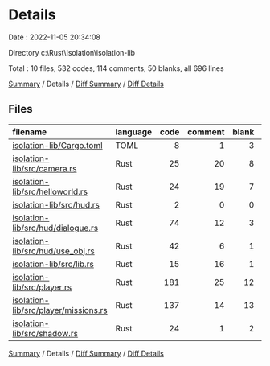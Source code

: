# Details

Date : 2022-11-05 20:34:08

Directory c:\\Rust\\Isolation\\isolation-lib

Total : 10 files,  532 codes, 114 comments, 50 blanks, all 696 lines

[Summary](results.md) / Details / [Diff Summary](diff.md) / [Diff Details](diff-details.md)

## Files
| filename | language | code | comment | blank | total |
| :--- | :--- | ---: | ---: | ---: | ---: |
| [isolation-lib/Cargo.toml](/isolation-lib/Cargo.toml) | TOML | 8 | 1 | 3 | 12 |
| [isolation-lib/src/camera.rs](/isolation-lib/src/camera.rs) | Rust | 25 | 20 | 8 | 53 |
| [isolation-lib/src/helloworld.rs](/isolation-lib/src/helloworld.rs) | Rust | 24 | 19 | 7 | 50 |
| [isolation-lib/src/hud.rs](/isolation-lib/src/hud.rs) | Rust | 2 | 0 | 0 | 2 |
| [isolation-lib/src/hud/dialogue.rs](/isolation-lib/src/hud/dialogue.rs) | Rust | 74 | 12 | 3 | 89 |
| [isolation-lib/src/hud/use_obj.rs](/isolation-lib/src/hud/use_obj.rs) | Rust | 42 | 6 | 1 | 49 |
| [isolation-lib/src/lib.rs](/isolation-lib/src/lib.rs) | Rust | 15 | 16 | 1 | 32 |
| [isolation-lib/src/player.rs](/isolation-lib/src/player.rs) | Rust | 181 | 25 | 12 | 218 |
| [isolation-lib/src/player/missions.rs](/isolation-lib/src/player/missions.rs) | Rust | 137 | 14 | 13 | 164 |
| [isolation-lib/src/shadow.rs](/isolation-lib/src/shadow.rs) | Rust | 24 | 1 | 2 | 27 |

[Summary](results.md) / Details / [Diff Summary](diff.md) / [Diff Details](diff-details.md)